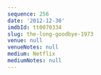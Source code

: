 ```yaml
---
sequence: 256
date: '2012-12-30'
imdbId: tt0070334
slug: the-long-goodbye-1973
venue: null
venueNotes: null
medium: Netflix
mediumNotes: null
---
```


